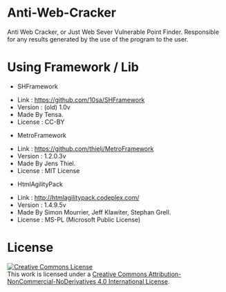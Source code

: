 # Anti-Web-Cracker
 Anti Web Cracker, or Just Web Sever Vulnerable Point Finder.
 Responsible for any results generated by the use of the program to the user.

# Using Framework / Lib
 * SHFramework
  - Link : https://github.com/10sa/SHFramework
  - Version : (old) 1.0v
  - Made By Tensa.
  - License : CC-BY
  
 * MetroFramework
  - Link : https://github.com/thielj/MetroFramework
  - Version : 1.2.0.3v
  - Made By Jens Thiel.
  - License : MIT License
 
 *  HtmlAgilityPack
  - Link : http://htmlagilitypack.codeplex.com/
  - Version : 1.4.9.5v
  - Made By Simon Mourrier, Jeff Klawiter, Stephan Grell.
  - License : MS-PL (Microsoft Public License)
           

# License
 <a rel="license" href="http://creativecommons.org/licenses/by-nc-nd/4.0/"><img alt="Creative Commons License" style="border-width:0" src="https://i.creativecommons.org/l/by-nc-nd/4.0/88x31.png" /></a><br />This work is licensed under a <a rel="license" href="http://creativecommons.org/licenses/by-nc-nd/4.0/">Creative Commons Attribution-NonCommercial-NoDerivatives 4.0 International License</a>.
